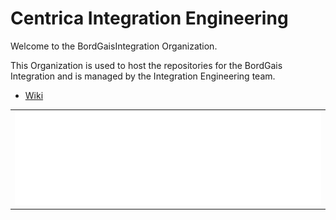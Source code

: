 # Centrica Integration Engineering

Welcome to the BordGaisIntegration Organization.

This Organization is used to host the repositories for the BordGais Integration and is managed by the Integration Engineering team.

- [Wiki](https://github.com/BordGaisIntegration/.github-private/wiki)

<table>
    <tr>
        <td>
            <img src="/github-metrics.svg" alt="General Metrics">
        </td>
    </tr>
</table>
